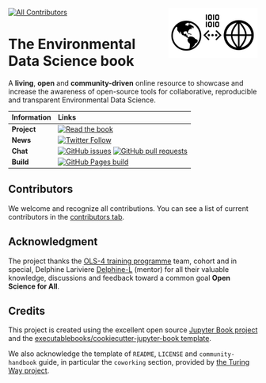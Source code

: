 <img src="book/figures/logo/logo.png" width="180" align="Right" /></a>

<!-- ALL-CONTRIBUTORS-BADGE:START - Do not remove or modify this section -->
[![All Contributors](https://img.shields.io/badge/all_contributors-6-green.svg?style=flat-square)](#contributors-)
<!-- ALL-CONTRIBUTORS-BADGE:END -->

# The Environmental Data Science book

A **living**, **open** and **community-driven** online resource to showcase and increase the awareness of open-source tools for collaborative, reproducible and transparent Environmental Data Science.

| Information | Links |
| :--- | :--- |
| **Project** | [![Read the book](https://img.shields.io/badge/read-the%20book-blue.svg)](https://acocac.github.io/environmental-ai-book)  |
| **News** | [![Twitter Follow](https://img.shields.io/twitter/follow/EnvAIBook?style=social)](https://twitter.com/EnvAIBook)  |
| **Chat** | [![GitHub issues](https://img.shields.io/github/issues/acocac/environmental-ai-book)](https://github.com/acocac/environmental-ai-book/issues) [![GitHub pull requests](https://img.shields.io/github/issues-pr/acocac/environmental-ai-book)](https://github.com/acocac/environmental-ai-book/pulls) |
| **Build** | [![GitHub Pages build](https://github.com/acocac/environmental-ai-book/actions/workflows/deploy.yml/badge.svg?branch=master)](https://github.com/acocac/environmental-ai-book/actions/workflows/deploy.yml)

## Contributors

We welcome and recognize all contributions. You can see a list of current contributors in the [contributors tab](https://github.com/acocac/environmental-ai-book/graphs/contributors).

## Acknowledgment 

The project thanks the [OLS-4 training programme](https://openlifesci.org/ols-4/projects-participants/) team, cohort and in special, Delphine Lariviere [Delphine-L](https://github.com/Delphine-L) (mentor) for all their valuable knowledge, discussions and feedback toward a common goal **Open Science for All**. 

## Credits

This project is created using the excellent open source [Jupyter Book project](https://jupyterbook.org/) and the [executablebooks/cookiecutter-jupyter-book template](https://github.com/executablebooks/cookiecutter-jupyter-book).

We also acknowledge the template of `README`, `LICENSE` and `community-handbook` guide, in particular the `coworking` section, provided by [the Turing Way project](https://github.com/alan-turing-institute/the-turing-way). 
